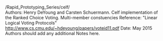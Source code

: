 /Rapid_Prototyping_Series/celf/  
Authors: Henry DeYoung and Carsten Schuermann.
Celf implementation of the Ranked Choice Voting.
Multi-member constuencies
Reference: "Linear Logical Voting Protocols" http://www.cs.cmu.edu/~hdeyoung/papers/voteid11.pdf
Date: May 2015
Authors should add any additional Notes here.
